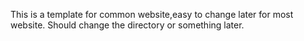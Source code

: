 This is a template for common website,easy to change later for most website.
Should change the directory or something later.
